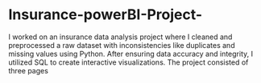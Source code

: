 # Insurance-powerBI-Project-
I worked on an insurance data analysis project where I cleaned and preprocessed a raw dataset with inconsistencies like duplicates and missing values using Python. After ensuring data accuracy and integrity, I utilized SQL to create interactive visualizations. The project consisted of three pages
